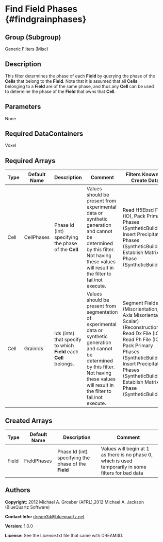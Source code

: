 Find Field Phases {#findgrainphases}
==========   
## Group (Subgroup) ##
Generic Filters (Misc)

## Description ##
This filter determines the phase of each **Field** by querying the phase of the **Cells** that belong to the **Field**. 
Note that it is assumed that all **Cells** belonging to a **Field** are of the same phase, and thus any **Cell** can be used to determine the phase of the **Field** that owns that **Cell**.

## Parameters ##
None


## Required DataContainers ##
Voxel

## Required Arrays ##

| Type | Default Name | Description | Comment | Filters Known to Create Data
|------|--------------|-------------|---------|-----|
| Cell | CellPhases | Phase Id (int) specifying the phase of the **Cell** | Values should be present from experimental data or synthetic generation and cannot be determined by this filter. Not having these values will result in the filter to fail/not execute. | Read H5Ebsd File (IO), Pack Primary Phases (SyntheticBuilding), Insert Precipitate Phases (SyntheticBuilding), Establish Matrix Phase (SyntheticBuilding) |
| Cell | GrainIds | Ids (ints) that specify to which **Field** each **Cell** belongs. | Values should be present from segmentation of experimental data or synthetic generation and cannot be determined by this filter. Not having these values will result in the filter to fail/not execute. | Segment Fields (Misorientation, C-Axis Misorientation, Scalar) (Reconstruction), Read Dx File (IO), Read Ph File (IO), Pack Primary Phases (SyntheticBuilding), Insert Precipitate Phases (SyntheticBuilding), Establish Matrix Phase (SyntheticBuilding) |


## Created Arrays ##

| Type | Default Name | Description | Comment |
|------|--------------|-------------|---------|
| Field | FieldPhases | Phase Id (int) specifying the phase of the **Field** | Values will begin at 1 as there is no phase 0, which is used temporarily in some filters for bad data|

## Authors ##

**Copyright:** 2012 Michael A. Groeber (AFRL),2012 Michael A. Jackson (BlueQuartz Software)

**Contact Info:** dream3d@bluequartz.net

**Version:** 1.0.0

**License:**  See the License.txt file that came with DREAM3D.



